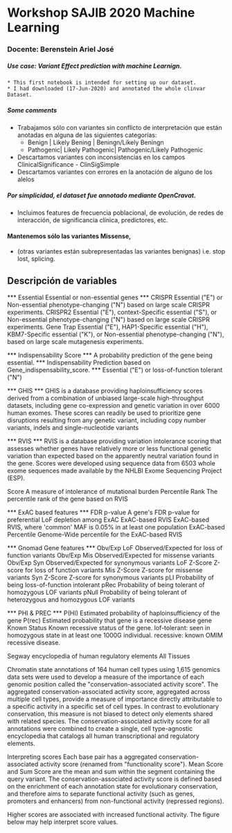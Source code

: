 # Workshop SAJIB 2020 Machine Learning
### Docente: Berenstein Ariel José

####
##### Use case: Variant Effect prediction with machine Learnign.
    * This first notebook is intended for setting up our dataset.
    * I had downloaded (17-Jun-2020) and annotated the whole clinvar Dataset. 
 
##### Some comments
* Trabajamos sólo con variantes sin conflicto de interpretación que están anotadas en alguna de las siguientes categorías: 
    * Benign | Likely Bening | Beningn/Likely Beningn
    * Pathogenic| Likely Pathogenic| Pathogenic/Likely Pathogenic
* Descartamos variantes con inconsistencias en los campos ClinicalSignificance - ClinSigSimple 
* Descartamos variantes con errores en la anotación de alguno de los alelos


##### Por simplicidad, el dataset fue annotado mediante OpenCravat. 
* Incluimos features de frecuencia poblacional, de evolución, de redes de interacción, de significancia clínica, predictores, etc. 


#### Mantenemos sólo las variantes Missense, 
* (otras variantes están subrepresentadas las variantes benignas) i.e. stop lost, splicing. 

## Descripción de variables

*** Essential Essential or non-essential genes ***
CRISPR Essential ("E") or Non-essential phenotype-changing ("N") based on large scale CRISPR experiments.
CRISPR2 Essential ("E"), context-Specific essential ("S"), or Non-essential phenotype-changing ("N") based on large scale CRISPR experiments.
Gene Trap Essential ("E"), HAP1-Specific essential ("H"), KBM7-Specific essential ("K"), or Non-essential phenotype-changing ("N"), based on large scale mutagenesis experiments.


*** Indispensability Score *** A probability prediction of the gene being essential.
*** Indispensability Prediction based on Gene_indispensability_score.
*** Essential ("E") or loss-of-function tolerant ("N")


*** GHIS ***
GHIS is a database providing haploinsufficiency scores derived from a combination of unbiased large-scale high-throughput datasets, including gene co-expression and genetic variation in over 6000 human exomes. These scores can readily be used to prioritize gene disruptions resulting from any genetic variant, including copy number variants, indels and single-nucleotide variants

*** RVIS ***
RVIS is a database providing variation intolerance scoring that assesses whether genes have relatively more or less functional genetic variation than expected based on the apparently neutral variation found in the gene. Scores were developed using sequence data from 6503 whole exome sequences made available by the NHLBI Exome Sequencing Project (ESP).

Score A measure of intolerance of mutational burden
Percentile Rank The percentile rank of the gene based on RVIS

*** ExAC based features ***
FDR p-value A gene's FDR p-value for preferential LoF depletion among ExAC
ExAC-based RVIS ExAC-based RVIS, where 'common' MAF is 0.05% in at least one population
ExAC-based Percentile Genome-Wide percentile for the ExAC-based RVIS

*** Gnomad Gene features ***
Obv/Exp LoF Observed/Expected for loss of function variants
Obv/Exp Mis Observed/Expected for missense variants
Obv/Exp Syn Observed/Expected for synonymous variants
LoF Z-Score Z-score for loss of function variants
Mis Z-Score Z-score for missense variants
Syn Z-Score Z-score for synonymous variants
pLI Probability of being loss-of-function intolerant
pRec Probability of being tolerant of homozygous LOF variants
pNull Probability of being tolerant of heterozygous and homozygous LOF variants

*** PHI & PREC ***
P(HI) Estimated probability of haploinsufficiency of the gene
P(rec) Estimated probability that gene is a recessive disease gene
Known Status Known recessive status of the gene. lof-tolerant: seen in homozygous state in at least one 1000G individual. recessive: known OMIM recessive disease.

Segway encyclopedia of human regulatory elements
All Tissues

Chromatin state annotations of 164 human cell types using 1,615 genomics data sets were used to develop a measure of the importance of each genomic position called the "conservation-associated activity score". The aggregated conservation-associated activity score, aggregated across multiple cell types, provide a measure of importance directly attributable to a specific activity in a specific set of cell types. In contrast to evolutionary conservation, this measure is not biased to detect only elements shared with related species. The conservation-associated activity score for all annotations were combined to create a single, cell type-agnostic encyclopedia that catalogs all human transcriptional and regulatory elements.

Interpreting scores
Each base pair has a aggregated conservation-associated activity score (renamed from "functionality score"). Mean Score and Sum Score are the mean and sum within the segment containing the query variant. The conservation-associated activity score is defined based on the enrichment of each annotation state for evolutionary conservation, and therefore aims to separate functional activity (such as genes, promoters and enhancers) from non-functional activity (repressed regions).

Higher scores are associated with increased functional activity. The figure below may help interpret score values.


